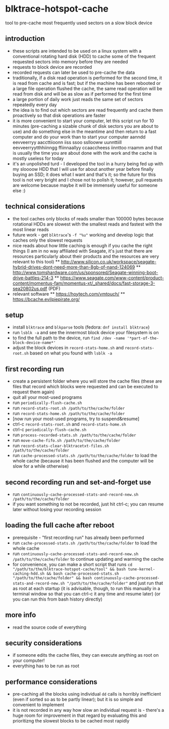 # blktrace-hotspot-cache

tool to pre-cache most frequently used sectors on a slow block device

## introduction

* these scripts are intended to be used on a linux system with a conventional rotating hard disk (HDD) to cache some of the frequent requested sectors into memory before they are needed
* requests to block device are recorded
* recorded requests can later be used to pre-cache the data
* traditionally, if a disk read operation is performed for the second time, it is read from cache and is fast; but if the machine has been rebooted or a large file operation flushed the cache, the same read operation will be read from disk and will be as slow as if performed for the first time
* a large portion of daily work just reads the same set of sectors repeatedly every day
* the idea is to find out which sectors are read frequently and cache them proactively so that disk operations are faster 
* it is more convenient to start your computer, let this script run for 10 minutes (pre-caching a sizable chunk of disk sectors you are about to use) and do something else in the meantime and then return to a fast computer and do your work than to start your computer aanndd eevveerryy aaccttiioonn iiss ssoo ssllooww uunnttiill eevveerryytthhiinngg ffiinnaallyy ccaaccheess iinnttoo rraamm and that is usually the time you are about done with the work and the cache is mostly useless for today
* it's an unpolished turd - I developed the tool in a hurry being fed up with my sloooow HDD that I will use for about another year before finally buying an SSD; it does what I want and that's it; so the future for this tool is not very bright and I chose not to polish it; however, pull requests are welcome because maybe it will be immensely useful for someone else :)


## technical considerations

* the tool caches only blocks of reads smaller than 100000 bytes because rotational HDDs are slowest with the smallest reads and fastest with the most linear reads
* future work - get `blktrace`'s `-f "%u"` working and develop logic that caches only the slowest requests
* nice reads about how little caching is enough if you cache the right things (I am in no way affiliated with Seagate, it's just that there are resources particularly about their products and the resources are very relevant to this tool)
** http://www.silicon.co.uk/workspace/seagate-hybrid-drives-dont-need-more-than-8gb-of-nand-124069
** http://www.tomshardware.com/us/sponsored/Seagate-winning-boot-drive-battles-214-3
** https://www.seagate.com/www-content/product-content/momentus-fam/momentus-xt/_shared/docs/fast-storage-3-sea20802us.pdf (PDF)
* relevant software
** https://hoytech.com/vmtouch/
** https://bcache.evilpiepirate.org/


## setup

* install `blktrace` and `blkparse` tools (fedora: `dnf install blktrace`)
* run `lsblk -a` and see the innermost block device your filesystem is on
* to find the full path to the device, run `find /dev -name '*part-of-the-block-device-name*'`
* adjust the block devices in `record-stats-home.sh` and `record-stats-root.sh` based on what you found with `lsblk -a`

## first recording run

* create a persistent folder where you will store the cache files (these are files that record which blocks were requested and can be executed to request them again)
* quit all your most-used programs
* run `periodically-flush-cache.sh`
* run `record-stats-root.sh /path/to/the/cache/folder`
* run `record-stats-home.sh /path/to/the/cache/folder`
* [now run your most-used programs, try to suspend&resume]
* ctrl-c `record-stats-root.sh` and `record-stats-home.sh`
* ctrl-c `periodically-flush-cache.sh`
* run `process-recorded-stats.sh /path/to/the/cache/folder`
* run `move-cache-fifo.sh /path/to/the/cache/folder`
* run `record-stats-clear-blktracetxt-files.sh /path/to/the/cache/folder`
* run `cache-processed-stats.sh /path/to/the/cache/folder` to load the whole cache (because it has been flushed and the computer will be slow for a while otherwise)

## second recording run and set-and-forget use

* run `continuously-cache-processed-stats-and-record-new.sh /path/to/the/cache/folder`
* if you want something to not be recorded, just hit ctrl-c; you can resume later without losing your recording session

## loading the full cache after reboot

* prerequisite - "first recording run" has already been performed
* run `cache-processed-stats.sh /path/to/the/cache/folder` to load the whole cache
* run `continuously-cache-processed-stats-and-record-new.sh /path/to/the/cache/folder` to continue updating and warming the cache
* for convenience, you can make a short script that runs `cd "/path/to/the/blktrace-hotspot-cache/tool" && bash tune-kernel-caching-hdd.sh && bash cache-processed-stats.sh "/path/to/the/cache/folder" && bash continuously-cache-processed-stats-and-record-new.sh "/path/to/the/cache/folder"` and just run that as root at each startup (it is advisable, though, to run this manually in a terminal window so that you can ctrl-c it any time and resume later) (or you can run this from bash history directly)

## more info

* read the source code of everything

## security considerations

* if someone edits the cache files, they can execute anything as root on your computer!
* everything has to be run as root

## performance considerations

* pre-caching all the blocks using individual `dd` calls is horribly inefficient (even if sorted so as to be partly linear); but it is so simple and convenient to implement
* it is not recorded in any way how slow an individual request is - there's a huge room for improvement in that regard by evaluating this and prioritizng the slowest blocks to be cached most rapidly



